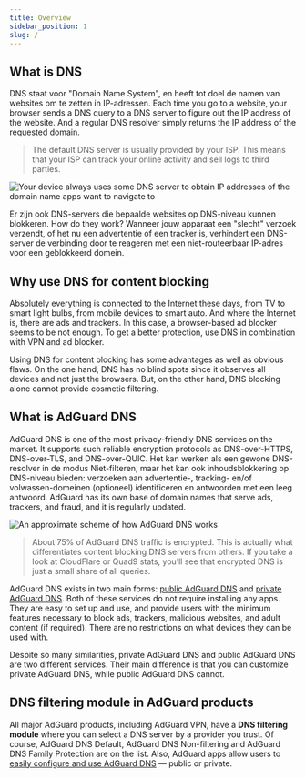 ```yaml
---
title: Overview
sidebar_position: 1
slug: /
---
```


## What is DNS

DNS staat voor "Domain Name System", en heeft tot doel de namen van websites om te zetten in IP-adressen. Each time you go to a website, your browser sends a DNS query to a DNS server to figure out the IP address of the website. And a regular DNS resolver simply returns the IP address of the requested domain.

> The default DNS server is usually provided by your ISP. This means that your ISP can track your online activity and sell logs to third parties.

![Your device always uses some DNS server to obtain IP addresses of the domain name apps want to navigate to](https://cdn.adguard.com/content/blog/articles/dns-cbs/scr1.png)

Er zijn ook DNS-servers die bepaalde websites op DNS-niveau kunnen blokkeren. How do they work? Wanneer jouw apparaat een "slecht" verzoek verzendt, of het nu een advertentie of een tracker is, verhindert een DNS-server de verbinding door te reageren met een niet-routeerbaar IP-adres voor een geblokkeerd domein.

## Why use DNS for content blocking

Absolutely everything is connected to the Internet these days, from TV to smart light bulbs, from mobile devices to smart auto. And where the Internet is, there are ads and trackers. In this case, a browser-based ad blocker seems to be not enough. To get a better protection, use DNS in combination with VPN and ad blocker.

Using DNS for content blocking has some advantages as well as obvious flaws. On the one hand, DNS has no blind spots since it observes all devices and not just the browsers. But, on the other hand, DNS blocking alone cannot provide cosmetic filtering.

## What is AdGuard DNS

AdGuard DNS is one of the most privacy-friendly DNS services on the market. It supports such reliable encryption protocols as DNS-over-HTTPS, DNS-over-TLS, and DNS-over-QUIC. Het kan werken als een gewone DNS-resolver in de modus Niet-filteren, maar het kan ook inhoudsblokkering op DNS-niveau bieden: verzoeken aan advertentie-, tracking- en/of volwassen-domeinen (optioneel) identificeren en antwoorden met een leeg antwoord. AdGuard has its own base of domain names that serve ads, trackers, and fraud, and it is regularly updated.

![An approximate scheme of how AdGuard DNS works](https://cdn.adguard.com/public/Adguard/Blog/scr2.png)

> About 75% of AdGuard DNS traffic is encrypted. This is actually what differentiates content blocking DNS servers from others. If you take a look at CloudFlare or Quad9 stats, you’ll see that encrypted DNS is just a small share of all queries.

AdGuard DNS exists in two main forms: [public AdGuard DNS](public-dns/overview.md) and [private AdGuard DNS](private-dns/overview.md). Both of these services do not require installing any apps. They are easy to set up and use, and provide users with the minimum features necessary to block ads, trackers, malicious websites, and adult content (if required). There are no restrictions on what devices they can be used with.

Despite so many similarities, private AdGuard DNS and public AdGuard DNS are two different services. Their main difference is that you can customize private AdGuard DNS, while public AdGuard DNS cannot.

## DNS filtering module in AdGuard products

All major AdGuard products, including AdGuard VPN, have a **DNS filtering module** where you can select a DNS server by a provider you trust. Of course, AdGuard DNS Default, AdGuard DNS Non-filtering and AdGuard DNS Family Protection are on the list. Also, AdGuard apps allow users to [easily configure and use AdGuard DNS](https://adguard-dns.io/en/public-dns.html) — public or private.







